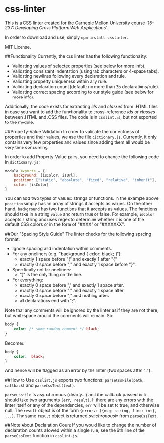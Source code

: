 css-linter
======
This is a CSS linter created for the Carnegie Mellon University course *'15-237: Developing Cross Platform Web Applications'*.

In order to download and use, simply `npm install csslinter`.

MIT License.

##Functionality
Currently, the css linter has the following functionality:

* Validating values of selected properties (see below for more info).
* Validating consistent indentation (using tab characters or 4-space tabs).
* Validating newlines following every declaration and rule.
* Validating property uniqueness within any rule.
* Validating declaration count (default: no more than 25 declarations/rule).
* Validating correct spacing according to our style guide (see below for more info).

Additionally, the code exists for extracting *ids* and *classes* from .HTML files in case you want to add the functionality to cross-reference *ids* or *classes* between .HTML and .CSS files. The code is in `csslint.js`, but not exported to the module. 

##Property-Value Validation
In order to validate the correctness of properties and their values, we use the file `dictionary.js`. Currently, it only contains very few properties and values since adding them all would be very time consuming.

In order to add Property-Value pairs, you need to change the following code in `dictionary.js`:

```javascript
module.exports = {
	background: [isColor, isUrl],
	position: ["static", "absolute", "fixed", "relative", "inherit"],
	color: [isColor]
}
```

You can add two types of values: strings or functions. In the example above `position` simply has an array of strings it accepts as values. On the other hand, `background` has two functions that it accepts as values. The functions should take in a string `value` and return true or false. For example, `isColor` accepts a string and uses regex to determine whether it is one of the default CSS colors or in the form of "#XXX" or "#XXXXXX".

##Our "Spacing Style Guide"
The linter checks for the following spacing format:

* Ignore spacing and indentation within comments.
* For any oneliners (e.g. "background { color: black; }"):
	* exactly 1 space before "{" and exactly 1 after "{".
	* exactly 0 space before ";" and exactly 1 space before "}".
* Specifically not for oneliners:
	* "}" is the only thing on the line.
* For everything:
	* exactly 0 space before "," and exactly 1 space after.
	* exactly 0 space before ":" and exactly 1 space after.
	* exactly 0 space before ";" and nothing after.
	* all declarations end with ";".

Note that any comments will be ignored by the linter as if they are not there, but whitespace around the comments will remain. So:
```css
body {
	color: /* some random comment */ black;
}
```
Becomes
```css
body {
	color:  black;
}
```
And hence will be flagged as an error by the linter (two spaces after ":").

##How to Use
`csslint.js` exports two functions: `parseCssFile(path, callback)` and `parseCssText(text)`.

`parseCssFile` is asynchronous (clearly...) and the callback passed to it should take two arguments `(err, result)`. If there are any errors with the linter itself or any of the dependencies, `err` will be set to true, and otherwise null. The `result` object is of the form `{errors: [{msg: string, line: int}, ...]`. The same `result` object is returned *synchronously* from `parseCssText`.

##Note About Declaration Count
If you would like to change the number of declaration counts allowed within a single rule, see the 6th line of the `parseCssText` function in `csslint.js`.
